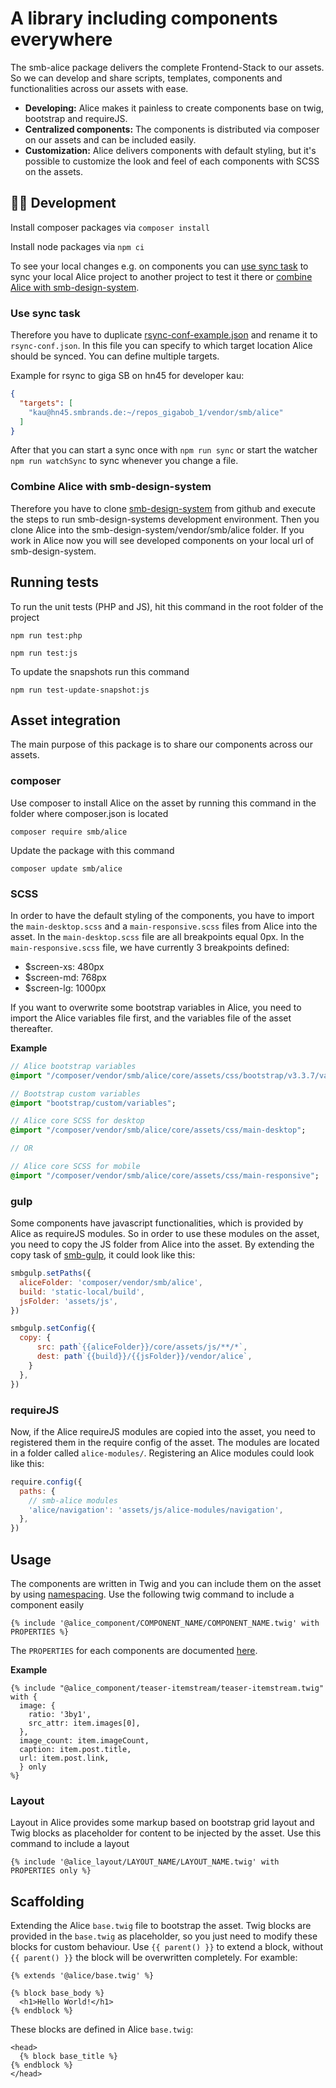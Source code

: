 # A library including components everywhere

The smb-alice package delivers the complete Frontend-Stack to our assets. So we can develop and share scripts, templates, components and functionalities across our assets with ease.

- **Developing:** Alice makes it painless to create components base on twig, bootstrap and requireJS.
- **Centralized components:** The components is distributed via composer on our assets and can be included easily.
- **Customization:** Alice delivers components with default styling, but it's possible to customize the look and feel of each components with SCSS on the assets.

## 🧑‍💻 Development

Install composer packages via `composer install`

Install node packages via `npm ci`

To see your local changes e.g. on components you can [use sync task](#use-sync-task) to sync your local Alice project to another project to test it there or [combine Alice with smb-design-system](#combine-alice-with-smb-design-system).

### Use sync task

Therefore you have to duplicate [rsync-conf-example.json](https://github.com/smb-ag/smb-alice/blob/master/rsync-conf-example.json) and rename it to `rsync-conf.json`. In this file you can specify to which target location Alice should be synced. You can define multiple targets.

Example for rsync to giga SB on hn45 for developer kau:

```json
{
  "targets": [
    "kau@hn45.smbrands.de:~/repos_gigabob_1/vendor/smb/alice"
  ]
}
```

After that you can start a sync once with `npm run sync` or start the watcher `npm run watchSync` to sync whenever you change a file.

### Combine Alice with smb-design-system

Therefore you have to clone [smb-design-system](https://github.com/smb-ag/smb-design-system) from github and execute the steps to run smb-design-systems development environment. Then you clone Alice into the smb-design-system/vendor/smb/alice folder. If you work in Alice now you will see developed components on your local url of smb-design-system.

## Running tests

To run the unit tests (PHP and JS), hit this command in the root folder of the project

```console
npm run test:php
```

```console
npm run test:js
```

To update the snapshots run this command

```console
npm run test-update-snapshot:js
```

## Asset integration

The main purpose of this package is to share our components across our assets.

### composer

Use composer to install Alice on the asset by running this command in the folder where composer.json is located

```console
composer require smb/alice
```

Update the package with this command

```console
composer update smb/alice
```

### SCSS

In order to have the default styling of the components, you have to import the ``main-desktop.scss`` and a ``main-responsive.scss`` files from Alice into the asset. In the ``main-desktop.scss`` file are all breakpoints equal 0px. In the ``main-responsive.scss`` file, we have currently 3 breakpoints defined:

- $screen-xs: 480px
- $screen-md: 768px
- $screen-lg: 1000px

If you want to overwrite some bootstrap variables in Alice, you need to import the Alice variables file first, and the variables file of the asset thereafter.

**Example**

```sass
// Alice bootstrap variables
@import "/composer/vendor/smb/alice/core/assets/css/bootstrap/v3.3.7/variables";

// Bootstrap custom variables
@import "bootstrap/custom/variables";

// Alice core SCSS for desktop
@import "/composer/vendor/smb/alice/core/assets/css/main-desktop";

// OR

// Alice core SCSS for mobile
@import "/composer/vendor/smb/alice/core/assets/css/main-responsive";
```

### gulp

Some components have javascript functionalities, which is provided by Alice as requireJS modules. So in order to use these modules on the asset, you need to copy the JS folder from Alice into the asset. By extending the copy task of [smb-gulp](https://github.com/smb-ag/smb-gulp), it could look like this:

```js
smbgulp.setPaths({
  aliceFolder: 'composer/vendor/smb/alice',
  build: 'static-local/build',
  jsFolder: 'assets/js',
})

smbgulp.setConfig({
  copy: {
      src: path`{{aliceFolder}}/core/assets/js/**/*`,
      dest: path`{{build}}/{{jsFolder}}/vendor/alice`,
    }
  },
})
```

### requireJS

Now, if the Alice requireJS modules are copied into the asset, you need to registered them in the require config of the asset. The modules are located in a folder called ```alice-modules/```. Registering an Alice modules could look like this:

```js
require.config({
  paths: {
    // smb-alice modules
    'alice/navigation': 'assets/js/alice-modules/navigation',
  },
})

```

## Usage

The components are written in Twig and you can include them on the asset by using [namespacing](https://twig.symfony.com/doc/2.x/api.html#built-in-loaders). Use the following twig command to include a component easily

```twig
{% include '@alice_component/COMPONENT_NAME/COMPONENT_NAME.twig' with PROPERTIES %}
```

The ``PROPERTIES`` for each components are documented [here](/components/).

**Example**

```twig
{% include "@alice_component/teaser-itemstream/teaser-itemstream.twig" with {
  image: {
    ratio: '3by1',
    src_attr: item.images[0],
  },
  image_count: item.imageCount,
  caption: item.post.title,
  url: item.post.link,
  } only
%}
```

### Layout

Layout in Alice provides some markup based on bootstrap grid layout and Twig blocks as placeholder for content to be injected by the asset. Use this command to include a layout

```twig
{% include '@alice_layout/LAYOUT_NAME/LAYOUT_NAME.twig' with PROPERTIES only %}
```

## Scaffolding

Extending the Alice ```base.twig``` file to bootstrap the asset. Twig blocks are provided in the ```base.twig``` as placeholder, so you just need to modify these blocks for custom behaviour. Use ```{{ parent() }}``` to extend a block, without ```{{ parent() }}``` the block will be overwritten completely. For examble:


```twig
{% extends '@alice/base.twig' %}

{% block base_body %}
  <h1>Hello World!</h1>
{% endblock %}
```

These blocks are defined in Alice ```base.twig```:

```twig
<head>
  {% block base_title %}
{% endblock %}
</head>
```

